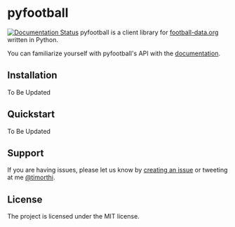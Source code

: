 # pyfootball
[![Documentation Status](https://readthedocs.org/projects/pyfootball/badge/?version=latest)](http://pyfootball.readthedocs.io/en/latest/?badge=latest)
pyfootball is a client library for [football-data.org](http://api.football-data.org/index) written in Python.

You can familiarize yourself with pyfootball's API with the [documentation](https://pyfootball.readthedocs.io).

## Installation
To Be Updated

## Quickstart
To Be Updated

## Support
If you are having issues, please let us know by [creating an issue](https://github.com/xozzo/pyfootball/issues/new) or tweeting at me [@timorthi](https://www.twitter.com/timorthi).

## License
The project is licensed under the MIT license.